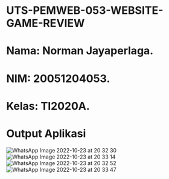# UTS-PEMWEB-053-WEBSITE-GAME-REVIEW
# Nama: Norman Jayaperlaga.
# NIM: 20051204053.
# Kelas: TI2020A.

# Output Aplikasi
![WhatsApp Image 2022-10-23 at 20 32 30](https://user-images.githubusercontent.com/116265627/197395274-e61622e7-0338-48e5-acc5-0a51ce79db6d.jpeg)
![WhatsApp Image 2022-10-23 at 20 33 14](https://user-images.githubusercontent.com/116265627/197395287-69bdbd5f-e948-4e47-b74b-4199133bcf14.jpeg)
![WhatsApp Image 2022-10-23 at 20 32 52](https://user-images.githubusercontent.com/116265627/197395294-8fa6cf43-2410-45a8-bf4c-5b49063f21af.jpeg)
![WhatsApp Image 2022-10-23 at 20 33 47](https://user-images.githubusercontent.com/116265627/197395300-168b6d6b-c5c5-4d2e-af87-f4194674f91b.jpeg)
